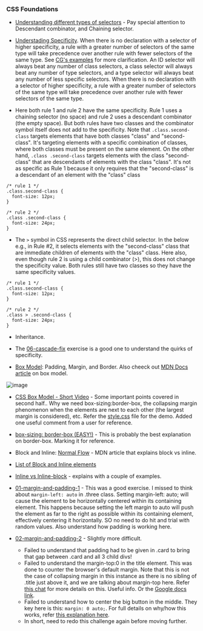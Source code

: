 ### CSS Foundations

- [Understanding different types of selectors](https://www.theodinproject.com/lessons/foundations-intro-to-css#selectors) - Pay special attention to Descendant combinator, and Chaining selector.

- [Understading Specificity](https://www.theodinproject.com/lessons/foundations-the-cascade#the-cascade-of-css). When there is no declaration with a selector of higher specificity, a rule with a greater number of selectors of the same type will take precedence over another rule with fewer selectors of the same type. See [CG's examples](https://chat.openai.com/c/c1e292f1-91cd-4941-b2f7-a0462a9eba35) for more clarification. An ID selector will always beat any number of class selectors, a class selector will always beat any number of type selectors, and a type selector will always beat any number of less specific selectors. When there is no declaration with a selector of higher specificity, a rule with a greater number of selectors of the same type will take precedence over another rule with fewer selectors of the same type.

- Here both rule 1 and rule 2 have the same specificity. Rule 1 uses a chaining selector (no space) and rule 2 uses a descendant combinator (the empty space). But both rules have two classes and the combinator symbol itself does not add to the specificity. Note that `.class.second-class` targets elements that have both classes "class" and "second-class". It's targeting elements with a specific combination of classes, where both classes must be present on the same element. On the other hand, `.class .second-class` targets elements with the class "second-class" that are descendants of elements with the class "class". It's not as specific as Rule 1 because it only requires that the "second-class" is a descendant of an element with the "class" class
```
/* rule 1 */
.class.second-class {
  font-size: 12px;
}

/* rule 2 */
.class .second-class {
  font-size: 24px;
}
```

- The `>` symbol in CSS represents the direct child selector. In the below e.g., in Rule #2, it selects elements with the "second-class" class that are immediate children of elements with the "class" class. Here also, even though rule 2 is using a child combinator (>), this does not change the specificity value. Both rules still have two classes so they have the same specificity values.

```
/* rule 1 */
.class.second-class {
  font-size: 12px;
}

/* rule 2 */
.class > .second-class {
  font-size: 24px;
}

```

- Inheritance.

- The [06-cascade-fix](https://github.com/vishpant76/css-exercises/tree/main/foundations/06-cascade-fix) exercise is a good one to understand the quirks of specificity.

- [Box Model](https://www.theodinproject.com/lessons/foundations-the-box-model): Padding, Margin, and Border. Also cheeck out [MDN Docs article](https://developer.mozilla.org/en-US/docs/Learn/CSS/Building_blocks/The_box_model#margins_padding_and_borders) on box model.

![image](https://github.com/vishpant76/odin-project-repo/assets/18080911/a0184861-5d47-4714-9605-a55fae265086)

- [CSS Box Model - Short Video](https://www.youtube.com/watch?v=rIO5326FgPE) - Some important points covered in second half.. Why we need box-sizing:border-box, the collapsing margin phenomenon when the elements are next to each other (the largest margin is considered), etc. Refer the [style.css]() file for the demo. Added one useful comment from a user for reference.

- [box-sizing: border-box (EASY!)](https://www.youtube.com/watch?v=HdZHcFWcAd8) - This is probably the best explanation on border-box. Marking it for reference.

- Block and Inline: [Normal Flow](https://developer.mozilla.org/en-US/docs/Learn/CSS/CSS_layout/Normal_Flow) - MDN article that explains block vs inline.

- [List of Block and Inline elements](https://www.w3schools.com/html/html_blocks.asp)

- [Inline vs Inline-block](https://www.digitalocean.com/community/tutorials/css-display-inline-vs-inline-block) - explains with a couple of examples.

- [01-margin-and-padding-1]() - This was a good exercise. I missed to think about `margin-left: auto` in .three class. Setting margin-left: auto; will cause the element to be horizontally centered within its containing element. This happens because setting the left margin to auto will push the element as far to the right as possible within its containing element, effectively centering it horizontally. SO no need to do hit and trial with random values. Also understand how padding is working here.

- [02-margin-and-padding-2]() - Slightly more difficult.
    + Failed to understand that padding had to be given in .card to bring that gap between .card and all 3 child divs!
    + Failed to understand the margin-top:0 in the title element. This was done to counter the browser's default margin. Note that this is not the case of collapsing margin in this instance as there is no sibling of .title just above it, and we are talking about margin-top here. Refer [this chat](https://g.co/gemini/share/da0daf393c23) for more details on this. Useful info. Or the [Google docs link](https://docs.google.com/document/d/1swowHTsOS4zwEEkELLOyPmAUuY0l-2HD4kPMckgoq9s/edit?usp=drive_link).
    + Failed to understand how to center the big button in the middle. They key here is this: `margin: 0 auto;`. For full details on why/how this works, refer [this explanation here](https://docs.google.com/document/d/1oOiL6AFunfVLBfFRIHd58fRsnAEn4uc7dGjRisYEFQY/edit).
    + In short, need to redo this challenge again before moving further.
